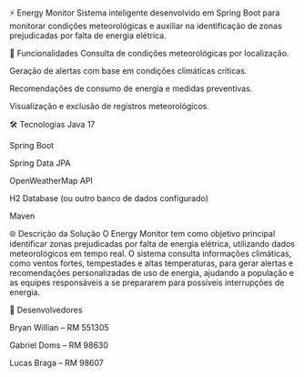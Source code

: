 ⚡ Energy Monitor
Sistema inteligente desenvolvido em Spring Boot para monitorar condições meteorológicas e auxiliar na identificação de zonas prejudicadas por falta de energia elétrica.

🎯 Funcionalidades
Consulta de condições meteorológicas por localização.

Geração de alertas com base em condições climáticas críticas.

Recomendações de consumo de energia e medidas preventivas.

Visualização e exclusão de registros meteorológicos.

🛠️ Tecnologias
Java 17

Spring Boot

Spring Data JPA

OpenWeatherMap API

H2 Database (ou outro banco de dados configurado)

Maven

🌐 Descrição da Solução
O Energy Monitor tem como objetivo principal identificar zonas prejudicadas por falta de energia elétrica, utilizando dados meteorológicos em tempo real. O sistema consulta informações climáticas, como ventos fortes, tempestades e altas temperaturas, para gerar alertas e recomendações personalizadas de uso de energia, ajudando a população e as equipes responsáveis a se prepararem para possíveis interrupções de energia.

👥 Desenvolvedores


Bryan Willian – RM 551305

Gabriel Doms – RM 98630

Lucas Braga – RM 98607
